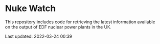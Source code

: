 # Nuke Watch

This repository includes code for retrieving the latest information available on the output of EDF nuclear power plants in the UK.

Last updated: 2022-03-24 00:39
